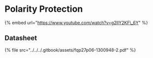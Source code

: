 # Polarity Protection

{% embed url="https://www.youtube.com/watch?v=g2lIY2KF\_6Y" %}

## Datasheet

{% file src="../../../.gitbook/assets/fqp27p06-1300948-2.pdf" %}

